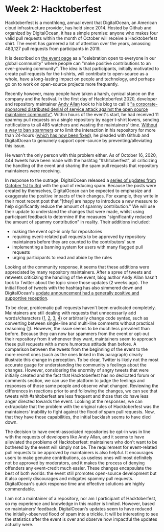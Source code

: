 # Week 2: Hacktoberfest

Hacktoberfest is a monthlong, annual event that DigitalOcean, an American cloud infrastructure provider, has held since 2014. Hosted by Github and organized by DigitalOcean, it has a simple premise: anyone who makes four valid pull requests within the month of October will receive a Hacktoberfest shirt. The event has garnered a lot of attention over the years, amassing 483,127 pull requests from participants in 2019.

It is described on [the event page](https://hacktoberfest.digitalocean.com/) as a "celebration open to everyone in our global community" where people can "make positive contributions to an ever-growing community". The idea is that participants, initially motivated to create pull requests for the t-shirts, will contribute to open-source as a whole, have a long-lasting impact on people and technology, and perhaps go on to work on open-source projects more frequently.

Recently however, many people have taken a harsh, cynical stance on the company and the festival. In the first day of Hacktoberfest 2020, developer and repository maintainer [Andy Allan](https://twitter.com/gravitystorm) took to his blog to call it ["a corporate-sponsored distributed denial of service attack against the open source maintainer community"](https://blog.domenic.me/hacktoberfest/). Within hours of the event's start, he had received 11 spammy pull requests on a single repository by eager t-shirt lovers, sending notifications to all 485 watchers and wasting the maintainers' time. [Without a way to ban spammers](https://twitter.com/MattIPv4/status/1311390054334554113) or to limit the interaction in his repository for more than 24-hours ([which has now been fixed](https://twitter.com/github/status/1311772722234560517)), he pleaded with Github and DigitalOcean to genuinely support open-source by preventing/alleviating this issue.

He wasn't the only person with this problem either. As of October 16, 2020, 444 tweets have been made with the hashtag "#shitoberfest", all criticizing the handling of the event and sharing the spam pull requests that repository maintainers were receiving.

In response to the outrage, DigitalOcean released a [series of updates from October 1st to 3rd](https://hacktoberfest.digitalocean.com/hacktoberfest-update) with the goal of reducing spam. Because the posts were created by themselves, DigitalOcean can be expected to emphasize and exaggerate the positive impacts of their changes. For example, they write in their most recent post that "[they] are happy to introduce a new measure to help significantly reduce the amount of spammy contribution." We will use their update to understand the changes that were made, whilst using participant feedback to determine if the measures "significantly reduced the amount of spammy contribution" in reality. Their additions included: 
- making the event opt-in only for repositories
- requiring event-related pull requests to be approved by repository maintainers before they are counted to the contributors' sum
- implementing a banning system for users with many flagged pull requests
- urging participants to read and abide by the rules

Looking at the community response, it seems that these additions were appreciated by many repository maintainers. After a spree of tweets and retweets criticizing the handling of the event, blog author Andy Allan hasn't took to Twitter about the topic since those updates (2 weeks ago). The initial flood of tweets with the hashtag has also simmered down and DigitalOcean's [update announcement had a generally positive and supportive reception](https://twitter.com/hacktoberfest/status/1312221208667185153).

To be clear, problematic pull requests haven't been eradicated completely. Maintainers are still dealing with requests that unnecessarily add words/characters ([1](https://twitter.com/emmalearnscode/status/1314946091943682051), [2](https://twitter.com/shpankus/status/1313637510560481280), [3](https://twitter.com/psuranas/status/1312425016487682054), [4](https://twitter.com/_abim_/status/1313478447252078593)) or arbitrarily change code syntax, such as converting between single-line and multi-line comments without practical reasoning ([1](https://twitter.com/ShivamJoker/status/1314783210836955142)). However, the issue seems to be much less prevalent than before. Because they can now bar spammers from the event or opt-out their repository from it whenever they want, maintainers seem to approach these pull requests with a more humorous attitude than before. A comparison between the tweets from the beginning of the event to the more recent ones (such as the ones linked in this paragraph) clearly illustrate this change in perception. To be clear, Twitter is likely not the most accurate guage for understanding the community's feelings about the changes. However, considering the enormity of angry tweets that were initially created and the fact that Hacktoberfest has no dedicated forum or comments section, we can use the platform to judge the feelings and responses of those same people and observe what changed. Reviewing the differences in reactions prior to and following the changes, we can see that tweets with #shitoberfest are less frequent and those that do have less anger directed towards the event. Looking at the responses, we can extrapolate that the problem with the original rules of Hacktoberfest was the maintainers' inability to fight against the flood of spam pull requests. Now, that they have those capabilities, the initial backlash seems to have died down.

The decision to have event-associated repositories be opt-in was in line with the requests of developers like Andy Allan, and it seems to have alleviated the problems of Hacktoberfest: maintainers who don't want to be bothered by the event will simply not be. The requirement for event-related pull requests to be approved by maintainers is also helpful. It encourages users to make genuine contributions, as useless ones will most definitely not be approved by moderators, and it makes the process of denying offenders any event-credit much easier. These changes encapsulate the best of both worlds: the event still promotes open-source development but it also openly discourages and mitigates spammy pull requests. DigitalOcean's quick response time and effective solutions are highly commendable.

I am not a maintainer of a repository, nor am I participant of Hacktoberfest, so my experience and knowledge in this matter is limited. However, based on maintainers' feedback, DigitalOcean's updates seem to have reduced the initially-observed flood of spam into a trickle. It will be interesting to see the statistics after the event is over and observe how impactful the updates actually were.
